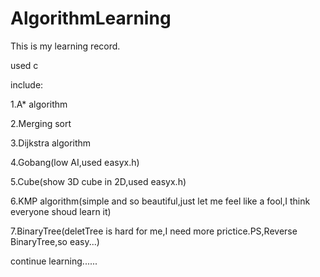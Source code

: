 # AlgorithmLearning
This is my learning record.

used c

include:

1.A* algorithm

2.Merging sort

3.Dijkstra algorithm

4.Gobang(low AI,used easyx.h)

5.Cube(show 3D cube in 2D,used easyx.h)

6.KMP algorithm(simple and so beautiful,just let me feel like a fool,I think everyone shoud learn it)

7.BinaryTree(deletTree is hard for me,I need more prictice.PS,Reverse BinaryTree,so easy...)

continue learning......
